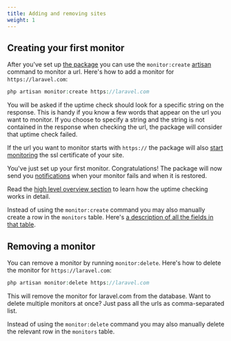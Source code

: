 ```yaml
---
title: Adding and removing sites
weight: 1
---
```


## Creating your first monitor

After you've set up [the package](https://docs.spatie.be/laravel-uptime-monitor/v3/installation-and-setup) you can use the `monitor:create` [artisan](https://laravel.com/docs/5.4/artisan) command to monitor a url. Here's how to add a monitor for `https://laravel.com`:

```php
php artisan monitor:create https://laravel.com
```

You will be asked if the uptime check should look for a specific string on the response. This is handy if you know a few words that appear on the url you want to monitor. If you choose to specify a string and the string is not contained in the response when checking the url, the package will consider that uptime check failed.

If the url you want to monitor starts with `https://` the package will also [start monitoring](https://docs.spatie.be/laravel-uptime-monitor/v3/monitoring-ssl-certificates/getting-started) the ssl certificate of your site.

You've just set up your first monitor. Congratulations! The package will now send you [notifications](https://docs.spatie.be/laravel-uptime-monitor/v3/monitoring-uptime/notifications) when your monitor fails and when it is restored.
 
Read the [high level overview section](https://docs.spatie.be/laravel-uptime-monitor/v3/high-level-overview) to learn how the uptime checking works in detail.

Instead of using the `monitor:create` command you may also manually create a row in the `monitors` table. Here's [a description of all the fields in that table](https://docs.spatie.be/laravel-uptime-monitor/v3/advanced-usage/manually-modifying-monitors).
 
## Removing a monitor
 
You can remove a monitor by running `monitor:delete`. Here's how to delete the monitor for `https://laravel.com`:
 
```php
php artisan monitor:delete https://laravel.com
```
 
This will remove the monitor for laravel.com from the database. Want to delete multiple monitors at once? Just pass all the urls as comma-separated list.

Instead of using the `monitor:delete` command you may also manually delete the relevant row in the `monitors` table.

